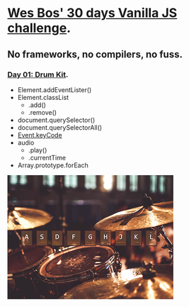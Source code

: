 # [Wes Bos' 30 days Vanilla JS challenge](https://javascript30.com/).

## No frameworks, no compilers, no fuss.

### [Day 01: Drum Kit](https://2y2son4.github.io/drum-kit-day01/).

- Element.addEventLister()
- Element.classList
  - .add()
  - .remove()
- document.querySelector()
- document.querySelectorAll()
- [Event.keyCode](https://keycode.info/)
- audio
  - .play()
  - .currentTime
- Array.prototype.forEach

<p align="left">
<img src="./readme-img/01.png">
</p>
